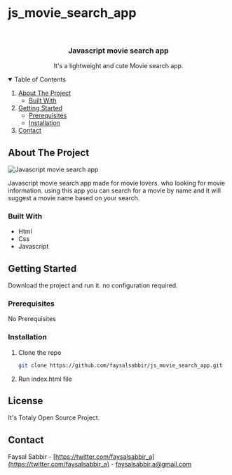 # js_movie_search_app


<!-- PROJECT LOGO -->
<br />
<p align="center">

  <h3 align="center">Javascript movie search app</h3>

  <p align="center">
    It's a lightweight and cute Movie search app.
  </p>
</p>


<!-- TABLE OF CONTENTS -->
<details open="open">
  <summary>Table of Contents</summary>
  <ol>
    <li>
      <a href="#about-the-project">About The Project</a>
      <ul>
        <li><a href="#built-with">Built With</a></li>
      </ul>
    </li>
    <li>
      <a href="#getting-started">Getting Started</a>
      <ul>
        <li><a href="#prerequisites">Prerequisites</a></li>
        <li><a href="#installation">Installation</a></li>
      </ul>
    </li>
    <li><a href="#contact">Contact</a></li>
  </ol>
</details>



<!-- ABOUT THE PROJECT -->
## About The Project

<img src="https://user-images.githubusercontent.com/74638413/100959043-a5783200-3547-11eb-945e-6e71bc3f9bce.png" alt="Javascript movie search app">

Javascript movie search app made for movie lovers. who looking for movie information. using this app you can search for a movie by name and it will suggest a movie name based on your search. 

### Built With

* Html
* Css
* Javascript


<!-- GETTING STARTED -->
## Getting Started

Download the project and run it. no configuration required.

### Prerequisites

No Prerequisites

### Installation

1. Clone the repo
   ```sh
   git clone https://github.com/faysalsabbir/js_movie_search_app.git
   ```
2. Run  index.html file 



<!-- LICENSE -->
## License

It's Totaly Open Source Project.


<!-- CONTACT -->
## Contact

Faysal Sabbir - [https://twitter.com/faysalsabbir_a](https://twitter.com/faysalsabbir_a) - faysalsabbir.a@gmail.com

<!--Project Link: [js_movie_search_app](https://github.com/faysalsabbir/js_movie_search_app/)-->

